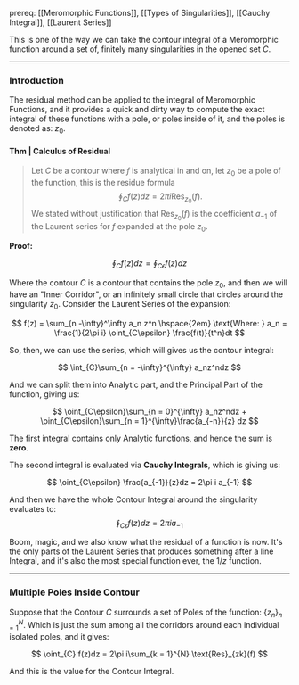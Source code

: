 prereq: [[Meromorphic Functions]], [[Types of Singularities]], [[Cauchy Integral]], [[Laurent Series]]

This is one of the way we can take the contour integral of a Meromorphic function around a set of, finitely many singularities in the opened set $C$. 



---
### **Introduction** 

The residual method can be applied to the integral of Meromorphic Functions, and it provides a quick and dirty way to compute the exact integral of these functions with a pole, or poles inside of it, and the poles is denoted as: $z_0$. 

#### **Thm | Calculus of Residual**
> Let $C$ be a contour where $f$ is analytical in and on, let $z_0$ be a pole of the function, this is the residue formula
> $$
> \oint_C f(z)dz = 2\pi i \text{Res}_{z_0}(f).
> $$
> We stated without justification that $\text{Res}_{z_0}(f)$ is the coefficient $a_{-1}$ of the Laurent series for $f$ expanded at the pole $z_0$. 

**Proof:** 

$$\oint_Cf(z)dz = \oint_{C\epsilon} f(z)dz$$

Where the contour $C$ is a contour that contains the pole $z_0$, and then we will have an "Inner Corridor", or an infinitely small circle that circles around the singularity $z_0$. Consider the Laurent Series of the expansion: 

$$
f(z) = \sum_{n -\infty}^\infty a_n z^n \hspace{2em} \text{Where: } a_n = 
\frac{1}{2\pi i} \oint_{C\epsilon} \frac{f(t)}{t^n}dt
$$

So, then, we can use the series, which will gives us the contour integral: 

$$
\int_{C}\sum_{n = -\infty}^{\infty} a_nz^ndz
$$

And we can split them into Analytic part, and the Principal Part of the function, giving us: 

$$
\oint_{C\epsilon}\sum_{n = 0}^{\infty} a_nz^ndz + \oint_{C\epsilon}\sum_{n = 1}^{\infty}\frac{a_{-n}}{z} dz
$$

The first integral contains only Analytic functions, and hence the sum is **zero**. 

The second integral is evaluated via **Cauchy Integrals**, which is giving us: 

$$
\oint_{C\epsilon} \frac{a_{-1}}{z}dz = 2\pi i a_{-1}
$$

And then we have the whole Contour Integral around the singularity evaluates to: 
$$
\oint_{C\epsilon} f(z)dz = 2\pi ia_{-1}
$$

Boom, magic, and we also know what the residual of a function is now. It's the only parts of the Laurent Series that produces something after a line Integral, and it's  also the most special function ever, the $1/z$ function. 

---
### **Multiple Poles Inside Contour**
 
Suppose that the Contour $C$ surrounds a set of Poles of the function: $\{z_n\}_{n = 1}^N$. Which is just the sum among all the corridors around each individual isolated poles, and it gives: 

$$
\oint_{C} f(z)dz = 2\pi i\sum_{k = 1}^{N} \text{Res}_{zk}(f)
$$

And this is the value for the Contour Integral. 


